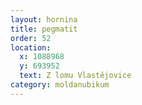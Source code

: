```yaml
---
layout: hornina
title: pegmatit
order: 52
location:
  x: 1088968
  y: 693952
  text: Z lomu Vlastějovice
category: moldanubikum
---
```


